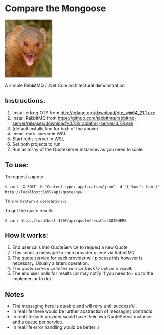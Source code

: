 # Compare the Mongoose 

![meerkats are lame](images/ctm.png)

A simple RabbitMQ / .Net Core architectural demonstration

## Instructions: 

1. Install erlang OTP from http://erlang.org/download/otp_win64_21.1.exe
2. Install RabbitMQ from https://github.com/rabbitmq/rabbitmq-server/releases/download/v3.7.8/rabbitmq-server-3.7.8.exe
3. (default installs fine for both of the above)
4. Install redis-server in WSL
5. Start redis-server in WSL 
6. Set both projects to run
7. Run as many of the QuoteServer instances as you need to scale!

## To use:

To request a quote:

`$ curl -X POST -H "Content-type: application/json" -d "{'Name':'bob'}" http://localhost:1659/api/quote/new`

This will return a correlation id

To get the quote results:

`$ curl http://localhost:1659/api/quote/results/GUIDHERE`

## How it works:

1. End user calls into QuoteService to request a new Quote
2. This sends a message to each provider queue via RabbitMQ
3. The quote service for each provider will process this however is necessary. Usually a latent operation.
4. The quote service calls the service back to deliver a result.
5. The end user polls for results (or may notify if you need to - up to the implementor to do)

## Notes

* The messaging here is durable and will retry until successful.
* In real life there would be further abstraction of messaging contracts
* In real life each provider would have their own QuoteServer instance and a queue per service.
* In real life error handling would be better :)
